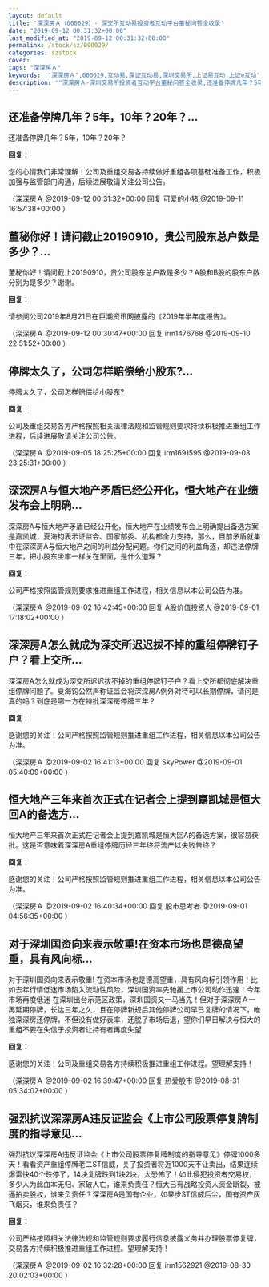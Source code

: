 ```yaml
---
layout: default
title: '深深房Ａ（000029）- 深交所互动易投资者互动平台董秘问答全收录'
date: "2019-09-12 00:31:32+00:00"
last_modified_at: "2019-09-12 00:31:32+00:00"
permalink: /stock/sz/000029/
categories: szstock
cover: 
tags: "深深房Ａ"
keywords: '"深深房Ａ",000029,互动易,深证互动易,深圳交易所,上证易互动,上证e互动'
description: '"深深房Ａ-深圳交易所投资者互动平台董秘问答全收录,还准备停牌几年？5年，10年？20年？"'
---
```


## 还准备停牌几年？5年，10年？20年？...

还准备停牌几年？5年，10年？20年？

**回复**：

您的心情我们非常理解！公司及重组交易各持续做好重组各项基础准备工作，积极加强与监管部门沟通，后续进展敬请关注公司公告。 

（深深房Ａ  @2019-09-12 00:31:32+00:00 回复 可爱的小猪  @2019-09-11 16:57:38+00:00 ）

## 董秘你好！请问截止20190910，贵公司股东总户数是多少？...

董秘你好！请问截止20190910，贵公司股东总户数是多少？A股和B股的股东户数分别为是多少？谢谢。

**回复**：

请参阅公司2019年8月21日在巨潮资讯网披露的《2019年半年度报告》。 

（深深房Ａ  @2019-09-12 00:30:47+00:00 回复 irm1476768  @2019-09-10 22:51:52+00:00 ）

## 停牌太久了，公司怎样赔偿给小股东?...

停牌太久了，公司怎样赔偿给小股东?

**回复**：

公司及重组交易各方严格按照相关法律法规和监管规则要求持续积极推进重组工作进程，后续进展敬请关注公司公告。 

（深深房Ａ  @2019-09-05 18:25:25+00:00 回复 irm1691595  @2019-09-03 23:25:31+00:00 ）

## 深深房A与恒大地产矛盾已经公开化，恒大地产在业绩发布会上明确...

深深房A与恒大地产矛盾已经公开化，恒大地产在业绩发布会上明确提出备选方案是嘉凯城，夏海钧表示证监会、国家部委、机构都全力支持，那么，目前矛盾就集中在深深房A与恒大地产之间的利益分配问题。你们之间的利益角逐，却违法停牌三年，把小股东坐牢一样关在里面，是什么道理？

**回复**：

公司严格按照监管规则要求推进重组工作进程，相关信息以本公司公告为准。 

（深深房Ａ  @2019-09-02 16:42:45+00:00 回复 A股价值投资人  @2019-09-01 17:18:02+00:00 ）

## 深深房A怎么就成为深交所迟迟拔不掉的重组停牌钉子户？看上交所...

深深房A怎么就成为深交所迟迟拔不掉的重组停牌钉子户？看上交所都彻底解决重组停牌问题了。夏海钧公然声称证监会将深深房A例外对待可以长期停牌，请问是真的吗？到底是哪一方在特批深深房停牌三年？

**回复**：

感谢您的关注！公司严格按照监管规则推进重组工作进程，相关信息以本公司公告为准。 

（深深房Ａ  @2019-09-02 16:41:13+00:00 回复 SkyPower  @2019-09-01 05:40:09+00:00 ）

## 恒大地产三年来首次正式在记者会上提到嘉凯城是恒大回A的备选方...

恒大地产三年来首次正式在记者会上提到嘉凯城是恒大回A的备选方案，很容易获批。这是否意味着深深房A重组停牌历经三年终将流产以失败告终？

**回复**：

感谢您的关注！公司严格按照监管规则推进重组工作进程，相关信息以本公司公告为准。 

（深深房Ａ  @2019-09-02 16:40:34+00:00 回复 股市思考者  @2019-09-01 04:56:35+00:00 ）

## 对于深圳国资向来表示敬重!在资本市场也是德高望重，具有风向标...

对于深圳国资向来表示敬重! 在资本市场也是德高望重，具有风向标引领作用！比如去年行情低迷市场陷入流动性风险，深圳国资率先驰援上市公司动作迅速！今年市场再度低迷 在深圳出台示范区政策，深圳国资又一马当先！但对于深深房Ａ一再延期停牌，长达三年之久，且在停牌新规后其他停牌公司早已复牌的情况下，唯独深深房还停牌，不但没有做好表率，还脱了市场后退，望你们早日解决与恒大的重组不要在失信于投资者让持有者再度失望

**回复**：

感谢您的关注！公司及重组交易各方持续积极推进重组工作进程。望理解支持！ 

（深深房Ａ  @2019-09-02 16:39:47+00:00 回复 热爱股市  @2019-08-31 05:34:02+00:00 ）

## 强烈抗议深深房A违反证监会《上市公司股票停复牌制度的指导意见...

强烈抗议深深房A违反证监会《上市公司股票停复牌制度的指导意见》停牌1000多天！看看资产重组停牌老二ST信威，关了投资者将近1000天不让卖出，结果连续爆雷快40个跌停了，14块复牌跌到1块2块，太恐怖了！如此侵犯投资者交易权，多少人为此血本无归、家破人亡，谁来负责任？恒大已有战略投资人资金断裂，被逼拍卖股权，谁来负责任？深深房A是国有企业，如果步ST信威后尘，国有资产灰飞烟灭，谁来负责任？

**回复**：

公司严格按照相关法律法规和监管规则要求履行信息披露义务并办理股票停复牌，交易各方持续积极推进重组工作进程。望理解支持！ 

（深深房Ａ  @2019-09-02 16:32:28+00:00 回复 irm1562921  @2019-08-30 20:02:03+00:00 ）

